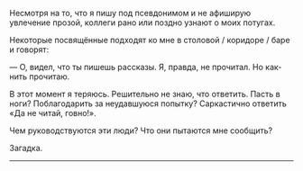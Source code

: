 
Несмотря на то, что я пишу под псевдонимом и не афиширую увлечение прозой, коллеги рано или поздно узнают о моих потугах.

Некоторые посвящённые подходят ко мне в столовой / коридоре / баре и говорят:

— О, видел, что ты пишешь рассказы. Я, правда, не прочитал. Но как-нить прочитаю.

В этот момент я теряюсь. Решительно не знаю, что ответить. Пасть в ноги? Поблагодарить за неудавшуюся попытку? Саркастично ответить «Да не читай, говно!».

Чем руководствуются эти люди? Что они пытаются мне сообщить?

Загадка.

---- 
